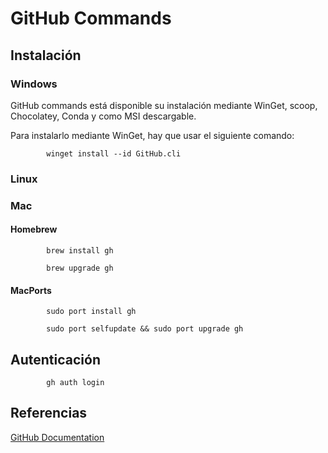 # GitHub Commands

## Instalación

### Windows

GitHub commands está disponible su instalación mediante WinGet, scoop, Chocolatey, Conda y como MSI descargable. 

Para instalarlo mediante WinGet, hay que usar el siguiente comando:

            winget install --id GitHub.cli


### Linux


### Mac

#### Homebrew

            brew install gh

            brew upgrade gh

#### MacPorts

            sudo port install gh

            sudo port selfupdate && sudo port upgrade gh


## Autenticación

            gh auth login


## Referencias

[GitHub Documentation](https://github.com/cli/cli#installation)